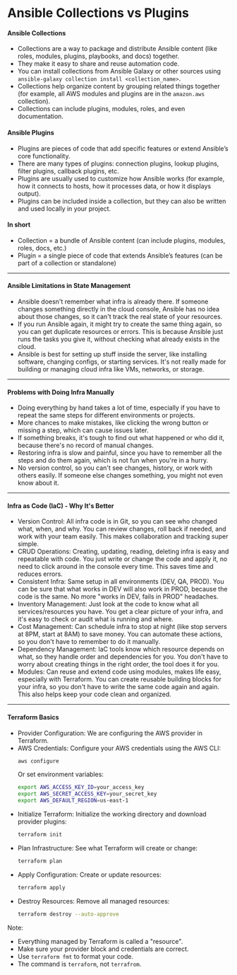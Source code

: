 # Ansible Collections vs Plugins

#### Ansible Collections
- Collections are a way to package and distribute Ansible content (like roles, modules, plugins, playbooks, and docs) together.
- They make it easy to share and reuse automation code.
- You can install collections from Ansible Galaxy or other sources using `ansible-galaxy collection install <collection_name>`.
- Collections help organize content by grouping related things together (for example, all AWS modules and plugins are in the `amazon.aws` collection).
- Collections can include plugins, modules, roles, and even documentation.

#### Ansible Plugins
- Plugins are pieces of code that add specific features or extend Ansible’s core functionality.
- There are many types of plugins: connection plugins, lookup plugins, filter plugins, callback plugins, etc.
- Plugins are usually used to customize how Ansible works (for example, how it connects to hosts, how it processes data, or how it displays output).
- Plugins can be included inside a collection, but they can also be written and used locally in your project.

#### In short
- Collection = a bundle of Ansible content (can include plugins, modules, roles, docs, etc.)
- Plugin = a single piece of code that extends Ansible’s features (can be part of a collection or standalone)

----

#### Ansible Limitations in State Management
- Ansible doesn't remember what infra is already there. If someone changes something directly in the cloud console, Ansible has no idea about those changes, so it can't track the real state of your resources.
- If you run Ansible again, it might try to create the same thing again, so you can get duplicate resources or errors. This is because Ansible just runs the tasks you give it, without checking what already exists in the cloud.
- Ansible is best for setting up stuff inside the server, like installing software, changing configs, or starting services. It's not really made for building or managing cloud infra like VMs, networks, or storage.

----

#### Problems with Doing Infra Manually
- Doing everything by hand takes a lot of time, especially if you have to repeat the same steps for different environments or projects.
- More chances to make mistakes, like clicking the wrong button or missing a step, which can cause issues later.
- If something breaks, it's tough to find out what happened or who did it, because there's no record of manual changes.
- Restoring infra is slow and painful, since you have to remember all the steps and do them again, which is not fun when you're in a hurry.
- No version control, so you can't see changes, history, or work with others easily. If someone else changes something, you might not even know about it.

----

#### Infra as Code (IaC) - Why It's Better
- Version Control: All infra code is in Git, so you can see who changed what, when, and why. You can review changes, roll back if needed, and work with your team easily. This makes collaboration and tracking super simple.
- CRUD Operations: Creating, updating, reading, deleting infra is easy and repeatable with code. You just write or change the code and apply it, no need to click around in the console every time. This saves time and reduces errors.
- Consistent Infra: Same setup in all environments (DEV, QA, PROD). You can be sure that what works in DEV will also work in PROD, because the code is the same. No more "works in DEV, fails in PROD" headaches.
- Inventory Management: Just look at the code to know what all services/resources you have. You get a clear picture of your infra, and it's easy to check or audit what is running and where.
- Cost Management: Can schedule infra to stop at night (like stop servers at 8PM, start at 8AM) to save money. You can automate these actions, so you don't have to remember to do it manually.
- Dependency Management: IaC tools know which resource depends on what, so they handle order and dependencies for you. You don't have to worry about creating things in the right order, the tool does it for you.
- Modules: Can reuse and extend code using modules, makes life easy, especially with Terraform. You can create reusable building blocks for your infra, so you don't have to write the same code again and again. This also helps keep your code clean and organized.

----

#### Terraform Basics
- Provider Configuration: We are configuring the AWS provider in Terraform.
- AWS Credentials: Configure your AWS credentials using the AWS CLI:
  ```sh
  aws configure
  ```
  Or set environment variables:
  ```sh
  export AWS_ACCESS_KEY_ID=your_access_key
  export AWS_SECRET_ACCESS_KEY=your_secret_key
  export AWS_DEFAULT_REGION=us-east-1
  ```
- Initialize Terraform: Initialize the working directory and download provider plugins:
  ```sh
  terraform init
  ```
- Plan Infrastructure: See what Terraform will create or change:
  ```sh
  terraform plan
  ```
- Apply Configuration: Create or update resources:
  ```sh
  terraform apply
  ```
- Destroy Resources: Remove all managed resources:
  ```sh
  terraform destroy --auto-approve
  ```

Note:
- Everything managed by Terraform is called a "resource".
- Make sure your provider block and credentials are correct.
- Use `terraform fmt` to format your code.
- The command is `terraform`, not `terrafrom`.




